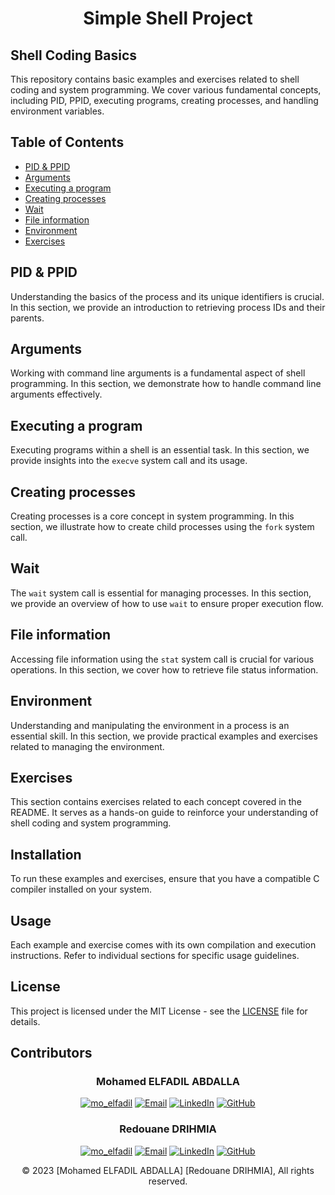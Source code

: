 <h1  align="center"> Simple Shell Project </h1>

## Shell Coding Basics

This repository contains basic examples and exercises related to shell coding and system programming. We cover various fundamental concepts, including PID, PPID, executing programs, creating processes, and handling environment variables.

## Table of Contents

- [PID & PPID](#pid--ppid)
- [Arguments](#arguments)
- [Executing a program](#executing-a-program)
- [Creating processes](#creating-processes)
- [Wait](#wait)
- [File information](#file-information)
- [Environment](#environment)
- [Exercises](#exercises)

## PID & PPID

Understanding the basics of the process and its unique identifiers is crucial. In this section, we provide an introduction to retrieving process IDs and their parents.

## Arguments

Working with command line arguments is a fundamental aspect of shell programming. In this section, we demonstrate how to handle command line arguments effectively.

## Executing a program

Executing programs within a shell is an essential task. In this section, we provide insights into the `execve` system call and its usage.

## Creating processes

Creating processes is a core concept in system programming. In this section, we illustrate how to create child processes using the `fork` system call.

## Wait

The `wait` system call is essential for managing processes. In this section, we provide an overview of how to use `wait` to ensure proper execution flow.

## File information

Accessing file information using the `stat` system call is crucial for various operations. In this section, we cover how to retrieve file status information.

## Environment

Understanding and manipulating the environment in a process is an essential skill. In this section, we provide practical examples and exercises related to managing the environment.

## Exercises

This section contains exercises related to each concept covered in the README. It serves as a hands-on guide to reinforce your understanding of shell coding and system programming.

## Installation

To run these examples and exercises, ensure that you have a compatible C compiler installed on your system.

## Usage

Each example and exercise comes with its own compilation and execution instructions. Refer to individual sections for specific usage guidelines.

## License

This project is licensed under the MIT License - see the [LICENSE](LICENSE) file for details.

## Contributors
<h3 align="center">Mohamed ELFADIL ABDALLA</h3>
<p align="center">  <a href="https://twitter.com/mo_elfadil/" target="blank"><img src="https://img.shields.io/twitter/follow/mo_elfadil?logo=twitter&style=for-the-badge" alt="mo_elfadil" /></a>
<a target="blank" href="mailto:mo7amedElfadil@gmail.com"><img  src="https://img.shields.io/badge/Gmail-D14836?style=for-the-badge&logo=gmail&logoColor=white" alt="Email" /></a>
<a target="blank" href="https://www.linkedin.com/in/mohamedelfadil/"><img  src="https://img.shields.io/badge/LinkedIn-0077B5?style=for-the-badge&logo=linkedin&logoColor=white" alt="LinkedIn" /></a>
<a target="blank" href="https://github.com/mo7amedElfadil"><img  src="https://img.shields.io/badge/GitHub-100000?style=for-the-badge&logo=github&logoColor=white" alt="GitHub" /></a>
</p>

<h3 align="center">Redouane DRIHMIA</h3>
<p align="center">  <a href="https://twitter.com/RDrihmia" target="blank"><img src="https://img.shields.io/twitter/follow/RDrihmia?logo=twitter&style=for-the-badge" alt="mo_elfadil" /></a>
<a target="blank" href="mailto:drihmia.redouane@gmail.com"><img  src="https://img.shields.io/badge/Gmail-D14836?style=for-the-badge&logo=gmail&logoColor=white" alt="Email" /></a>
<a target="blank" href="https://www.linkedin.com/in/rdrihmia"><img  src="https://img.shields.io/badge/LinkedIn-0077B5?style=for-the-badge&logo=linkedin&logoColor=white" alt="LinkedIn" /></a>
<a target="blank" href="https://github.com/Drihmia"><img  src="https://img.shields.io/badge/GitHub-100000?style=for-the-badge&logo=github&logoColor=white" alt="GitHub" /></a>
</p>

<p  align="center">© 2023 [Mohamed ELFADIL ABDALLA] [Redouane DRIHMIA], All rights reserved.</p>

